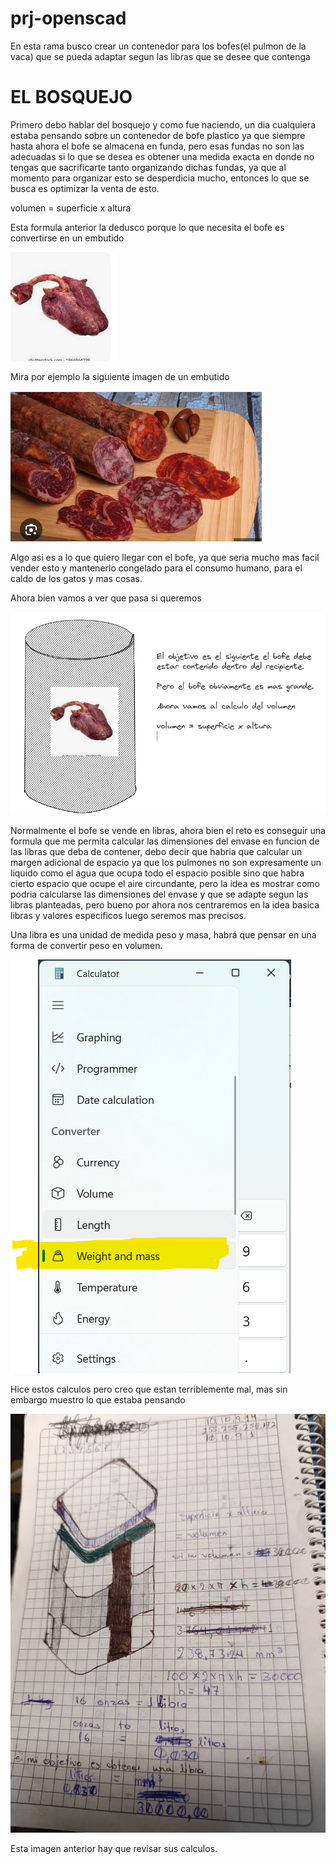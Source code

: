 # prj-openscad

En esta rama busco crear un contenedor para los bofes(el pulmon de la vaca) que se pueda adaptar segun las libras que se desee que contenga

# EL BOSQUEJO

Primero debo hablar del bosquejo y como fue naciendo, un dia cualquiera estaba pensando sobre un contenedor de bofe plastico ya que siempre hasta ahora el bofe se almacena en funda, pero esas fundas no son las adecuadas si lo que se desea es obtener una medida exacta en donde no tengas que sacrificarte tanto organizando dichas fundas, ya que al momento para organizar esto se desperdicia mucho, entonces lo que se busca es optimizar la venta de esto.

volumen = superficie x altura

Esta formula anterior la dedusco porque lo que necesita el bofe es convertirse en un embutido

![1718019621937](image/README/1718019621937.png)

Mira por ejemplo la siguiente imagen de un embutido

![1718019719714](image/README/1718019719714.png)

Algo asi es a lo que quiero llegar con el bofe, ya que seria mucho mas facil vender esto y mantenerlo congelado para el consumo humano, para el caldo de los gatos y mas cosas.

Ahora bien vamos a ver que pasa si queremos

![1718083109259](image/README/1718083109259.png)

Normalmente el bofe se vende en libras, ahora bien el reto es conseguir una formula que me permita calcular las dimensiones del envase en funcion de las libras que deba de contener, debo decir que habria que calcular un margen adicional de espacio ya que los pulmones no son expresamente un liquido como el agua que ocupa todo el espacio posible sino que habra cierto espacio que ocupe el aire circundante, pero la idea es mostrar como podria calcularse las dimensiones del envase y que se adapte segun las libras planteadas, pero bueno por ahora nos centraremos en la idea basica libras y valores especificos luego seremos mas precisos.

Una libra es una unidad de medida peso y masa, habrá que pensar en una forma de convertir peso en volumen.

![1718084150779](image/README/1718084150779.png)

Hice estos calculos pero creo que estan terriblemente mal, mas sin embargo muestro lo que estaba pensando

![1718088310464](image/README/1718088310464.png)

Esta imagen anterior hay que revisar sus calculos.

